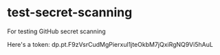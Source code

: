 # test-secret-scanning
For testing GitHub secret scanning

Here's a token: dp.pt.F9zVsrCudMgPierxul1jteOkbM7jQxiRgNQ9Vi5hAuL
